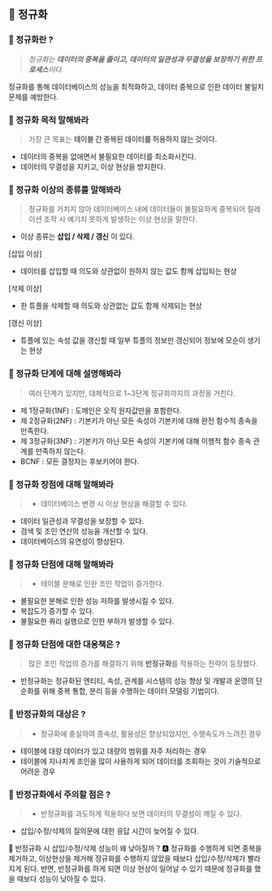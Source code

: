 ## 🌿 정규화
### 🔎 정규화란 ?
> _정규화는 **데이터의 중복을 줄이고, 데이터의 일관성과 무결성을 보장하기 위한 프로세스**이다._

정규화를 통해 데이터베이스의 성능을 최적화하고, 데이터 중복으로 인한 데이터 불일치 문제를 예방한다.

### 🔎 정규화 목적 말해봐라
> 가장 큰 목표는 **테이블 간 중복된 데이터를 허용하지 않는 것이다.**

- 데이터의 중복을 없애면서 불필요한 데이터를 최소화시킨다.
- 데이터의 무결성을 지키고, 이상 현상을 방지한다.


### 🔎 정규화 이상의 종류를 말해봐라
> 정규화를 거치지 않아 데이터베이스 내에 데이터들이 불필요하게 중복되어 릴레이션 조작 시 예기치 못하게 발생하는 이상 현상을 말한다.
- 이상 종류는 **삽입 / 삭제 / 갱신** 이 있다.

[삽입 이상]
- 데이터를 삽입할 때 의도와 상관없이 원하지 않는 값도 함께 삽입되는 현상

[삭제 이상]
- 한 튜플을 삭제할 때 의도와 상관없는 값도 함께 삭제되는 현상

[갱신 이상]
- 튜플에 있는 속성 값을 갱신할 때 일부 튜플의 정보만 갱신되어 정보에 모순이 생기는 현상
 
### 🔎 정규화 단계에 대해 설명해봐라
> 여러 단계가 있지만, 대체적으로 1~3단계 정규화까지의 과정을 거친다.

- 제 1정규화(1NF) : 도메인은 오직 원자값만을 포함한다.
- 제 2정규화(2NF) : 기본키가 아닌 모든 속성이 기본키에 대해 완전 함수적 종속을 만족한다.
- 제 3정규화(3NF) : 기본키가 아닌 모든 속성이 기본키에 대해 이행적 함수 종속 관계를 만족하지 않는다.
- BCNF : 모든 결정자는 후보키어야 한다.


### 🔎 정규화 장점에 대해 말해봐라
> - 데이터베이스 변경 시 이상 현상을 해결할 수 있다.
- 데이터 일관성과 무결성을 보장할 수 있다.
- 검색 및 조인 연산의 성능을 개선할 수 있다.
- 데이터베이스의 유연성이 향상된다.

### 🔎 정규화 단점에 대해 말해봐라
> - 테이블 분해로 인한 조인 작업이 증가한다.
- 불필요한 분해로 인한 성능 저하를 발생시킬 수 있다.
- 복잡도가 증가할 수 있다.
- 불필요한 쿼리 실행으로 인한 부하가 발생할 수 있다.

### 🔎 정규화 단점에 대한 대응책은 ?
> 많은 조인 작업의 증가를 해결하기 위해 **반정규화**를 적용하는 전략이 등장했다.
- 반정규화는 정규화된 엔티티, 속성, 관계를 시스템의 성능 향상 및 개발과 운영의 단순화를 위해 중복 통합, 분리 등을 수행하는 데이터 모델링 기법이다.

### 🔎 반정규화의 대상은 ?
> - 정규화에 충실하여 종속성, 활용성은 향상되었지만, 수행속도가 느려진 경우
- 테이블에 대량 데이터가 있고 대량의 범위를 자주 처리하는 경우
- 테이블에 지나치게 조인을 많이 사용하게 되어 데이터를 조회하는 것이 기술적으로 어려운 경우

### 🔎 반정규화에서 주의할 점은 ?
> - 반정규화를 과도하게 적용하다 보면 데이터의 무결성이 깨질 수 있다.
- 삽입/수정/삭제의 질의문에 대한 응답 시간이 늦어질 수 있다.

🤔 반정규화 시 삽입/수정/삭제 성능이 왜 낮아질까 ?
🅰️ 정규화를 수행하게 되면 중복을 제거하고, 이상현상을 제거해 정규화를 수행하지 않았을 때보다 삽입/수정/삭제가 빨라지게 된다. 반면, 반정규화를 하게 되면 이상 현상이 일어날 수 있기 때문에 정규화를 했을 때보다 성능이 낮아질 수 있다.


